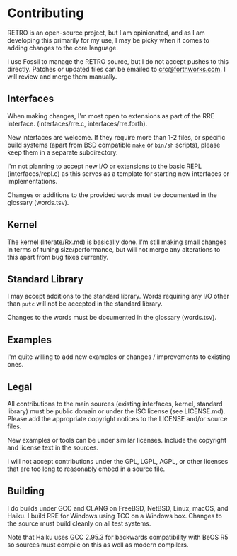 # Contributing

RETRO is an open-source project, but I am opinionated, and as I am
developing this primarily for my use, I may be picky when it comes
to adding changes to the core language.

I use Fossil to manage the RETRO source, but I do not accept pushes
to this directly. Patches or updated files can be emailed to
crc@forthworks.com. I will review and merge them manually.

## Interfaces

When making changes, I'm most open to extensions as part of the RRE
interface. (interfaces/rre.c, interfaces/rre.forth).

New interfaces are welcome. If they require more than 1-2 files, or
specific build systems (apart from BSD compatible `make` or `bin/sh`
scripts), please keep them in a separate subdirectory.

I'm not planning to accept new I/O or extensions to the basic REPL
(interfaces/repl.c) as this serves as a template for starting new
interfaces or implementations.

Changes or additions to the provided words must be documented in the
glossary (words.tsv).

## Kernel

The kernel (literate/Rx.md) is basically done. I'm still making small
changes in terms of tuning size/performance, but will not merge any
alterations to this apart from bug fixes currently.

## Standard Library

I may accept additions to the standard library. Words requiring any
I/O other than `putc` will not be accepted in the standard library.

Changes to the words must be documented in the glossary (words.tsv).

## Examples

I'm quite willing to add new examples or changes / improvements to
existing ones.

## Legal

All contributions to the main sources (existing interfaces, kernel,
standard library) must be public domain or under the ISC license
(see LICENSE.md). Please add the appropriate copyright notices to
the LICENSE and/or source files.

New examples or tools can be under similar licenses. Include the
copyright and license text in the sources.

I will not accept contributions under the GPL, LGPL, AGPL, or other
licenses that are too long to reasonably embed in a source file.

## Building

I do builds under GCC and CLANG on FreeBSD, NetBSD, Linux, macOS,
and Haiku. I build RRE for Windows using TCC on a Windows box.
Changes to the source must build cleanly on all test systems.

Note that Haiku uses GCC 2.95.3 for backwards compatibility with
BeOS R5 so sources must compile on this as well as modern compilers.
